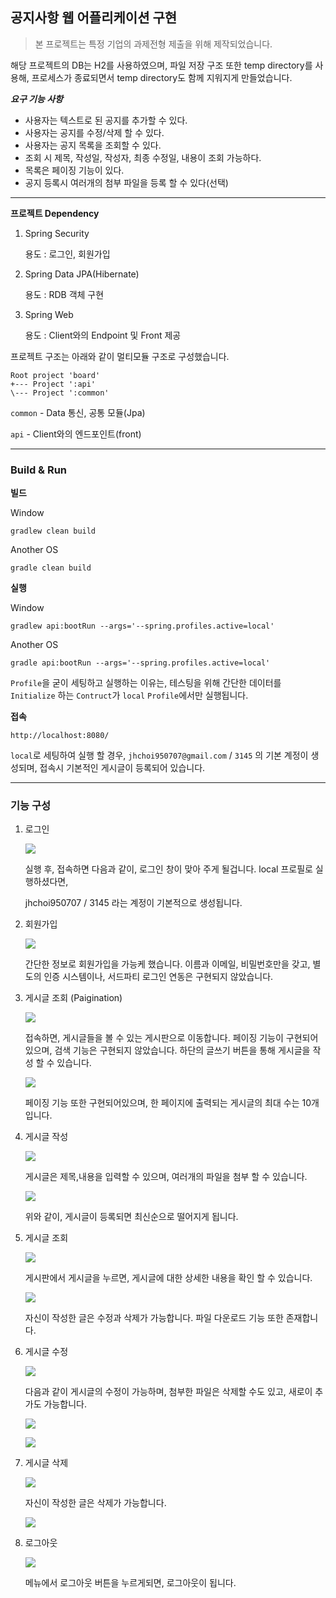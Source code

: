 ## 공지사항 웹 어플리케이션 구현

> 본 프로젝트는 특정 기업의 과제전형 제출을 위해 제작되었습니다.



해당 프로젝트의 DB는 H2를 사용하였으며, 파일 저장 구조 또한 temp directory를 사용해, 프로세스가 종료되면서 temp directory도 함께 지워지게 만들었습니다.



***요구 기능 사항***

* 사용자는 텍스트로 된 공지를 추가할 수 있다.
* 사용자는 공지를 수정/삭제 할 수 있다.
* 사용자는 공지 목록을 조회할 수 있다.
* 조회 시 제목, 작성일, 작성자, 최종 수정일, 내용이 조회 가능하다.
* 목록은 페이징 기능이 있다.
* 공지 등록시 여러개의 첨부 파일을 등록 할 수 있다(선택)

---

**프로젝트 Dependency**

1. Spring Security 

   용도 : 로그인, 회원가입

2. Spring Data JPA(Hibernate)

   용도 : RDB 객체 구현

3. Spring Web

   용도 : Client와의 Endpoint 및 Front 제공

프로젝트 구조는 아래와 같이 멀티모듈 구조로 구성했습니다.

```shell
Root project 'board'
+--- Project ':api'
\--- Project ':common'
```

`common` - Data 통신, 공통 모듈(Jpa)

`api` - Client와의 엔드포인트(front)

---

### Build & Run

**빌드**

Window

```shell
gradlew clean build
```

Another OS

```shell
gradle clean build
```

**실행**

Window

```shell
gradlew api:bootRun --args='--spring.profiles.active=local'
```

Another OS

```shell
gradle api:bootRun --args='--spring.profiles.active=local'
```

`Profile`을  굳이 세팅하고 실행하는 이유는, 테스팅을 위해 간단한 데이터를 `Initialize` 하는 `Contruct`가 `local` `Profile`에서만 실행됩니다.

**접속**

```shell
http://localhost:8080/
```

`local`로 세팅하여 실행 할 경우, `jhchoi950707@gmail.com` / `3145` 의 기본 계정이 생성되며, 접속시 기본적인 게시글이 등록되어 있습니다.

---

### 기능 구성



1. 로그인

   ![](./img/login.png)

   실행 후, 접속하면 다음과 같이, 로그인 창이 맞아 주게 될겁니다. local 프로필로 실행하셨다면, 

   jhchoi950707 / 3145 라는 계정이 기본적으로 생성됩니다.

2. 회원가입

   ![](./img/signUp.png)

   간단한 정보로 회원가입을 가능케 했습니다. 이름과 이메일, 비밀번호만을 갖고, 별도의 인증 시스템이나, 서드파티 로그인 연동은 구현되지 않았습니다.

3. 게시글 조회 (Paigination)

   ![](./img/index.png)

   접속하면, 게시글들을 볼 수 있는 게시판으로 이동합니다. 페이징 기능이 구현되어 있으며, 검색 기능은 구현되지 않았습니다. 하단의 글쓰기 버튼을 통해 게시글을 작성 할 수 있습니다.

   

   ![](./img/페이징.png)

   페이징 기능 또한 구현되어있으며, 한 페이지에 출력되는 게시글의 최대 수는 10개입니다.

   

4. 게시글 작성

   ![](./img/write.png)

   게시글은 제목,내용을 입력할 수 있으며, 여러개의 파일을 첨부 할 수 있습니다.

   ![](./img/작성완료.png)

   위와 같이, 게시글이 등록되면 최신순으로 떨어지게 됩니다.

5. 게시글 조회

   ![](./img/게시글조회1.png)

   게시판에서 게시글을 누르면, 게시글에 대한 상세한 내용을 확인 할 수 있습니다.

   ![](./img/게시글조회2.png)

   자신이 작성한 글은 수정과 삭제가 가능합니다. 파일 다운로드 기능 또한 존재합니다.

6. 게시글 수정

   ![](./img/게시글수정1.png)

   다음과 같이 게시글의 수정이 가능하며, 첨부한 파일은 삭제할 수도 있고, 새로이 추가도 가능합니다.

   ![](./img/게시글수정2.png)

   ![](./img/게시글수정3.png)

   

7. 게시글 삭제

   ![](./img/게시글삭제1.png)

   자신이 작성한 글은 삭제가 가능합니다.

   ![](./img/게시글삭제2.png)

   

8. 로그아웃

   ![](./img/로그아웃1.png)

   메뉴에서 로그아웃 버튼을 누르게되면, 로그아웃이 됩니다.